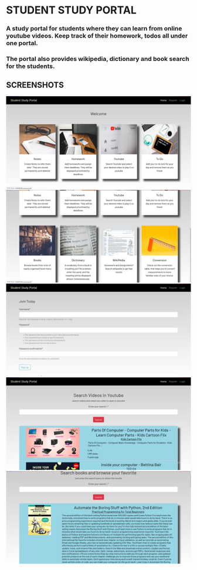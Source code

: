# STUDENT STUDY PORTAL

### A study portal for students where they can learn from online youtube videos. Keep track of their homework, todos all under one portal.

### The portal also provides wikipedia, dictionary and book search for the students.

## SCREENSHOTS 

![Index_page](/static/screenshots/index_1.png) <br/>
![Index2_page](/static/screenshots/index_2.png) <br/>
![register_page](/static/screenshots/register.png) <br/>
![yt_page](/static/screenshots/yt.png) <br/>
![book_page](/static/screenshots/book.png) <br/>


